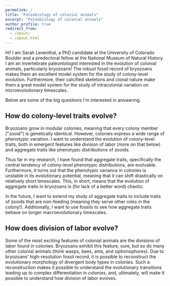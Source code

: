 ```yaml
---
permalink: /
title: "Paleobiology of colonial animals"
excerpt: "Paleobiology of colonial animals"
author_profile: true
redirect_from: 
  - /about/
  - /about.html
---
```


Hi! I am Sarah Leventhal, a PhD candidate at the University of Colorado Boulder and a predoctoral fellow at the National Museum of Natural History. I am an invertebrate paleontologist interested in the evolution of colonial animals, particularly bryozoans! The robust fossil record of bryozoans makes them an excellent model system for the study of colony-level evolution. Furthermore, their calcified skeletons and clonal nature make them a great model system for the study of intracolonial variation on microevolutionary timescales.

Below are some of the big questions I'm interested in answering.

## How do colony-level traits evolve?

Bryozoans grow in modular colonies, meaning that every colony member ("zooid") is genetically identical. However, colonies express a wide range of phenotypic variation. I want to understand the evolution of colony-level traits, both in emergent features like division of labor (more on that below) and aggregate traits like phenotypic distributions of zooids.

Thus far in my research, I have found that aggregate traits, specifically the central tendency of colony-level phenotypic distributions, are evolvable. Furthermore, it turns out that the phenotypic variance in colonies is unstable in its evolutionary potential, meaning that it can shift drastically on relatively short timescales. This, in short, means that the evolution of aggregate traits in bryozoans is (for lack of a better word) chaotic.

In the future, I want to extend my study of aggregate traits to include traits of zooids that are non-feeding (meaning they serve other roles in the colony!). Additionally, I want to use fossils to see how aggregate traits behave on longer macroevolutionary timescales.

## How does division of labor evolve?

Some of the most exciting features of colonial animals are the divisions of labor found in colonies. Bryozoans exhibit this feature, sure, but so do many other colonial animals (think wasps, bees, ants, and siphonophores). Due to bryozoans' high-resolution fossil record, it is possible to reconstruct the evolutionary morphology of divergent body types in colonies. Such a reconstruction makes it possible to understand the evolutionary transitions leading up to complex differentiation in colonies, and, ultimately, will make it possible to understand how division of labor evolves.
